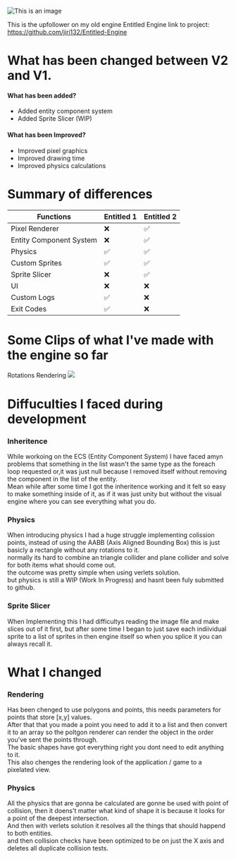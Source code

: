 ![This is an image](http://jiri.dscloud.me/GIT_README/EntitledEngine2/_EE2.png)<br>

This is the upfollower on my old engine Entitled Engine link to project: https://github.com/jiri132/Entitled-Engine <br>

# What has been changed between V2 and V1.<br>
#### What has been added? <br>
- Added entity component system <br>
- Added Sprite Slicer (WIP)<br>

#### What has been Improved?<br>
- Improved pixel graphics <br>
- Improved drawing time <br>
- Improved physics calculations <br>

# Summary of differences

| Functions | Entitled 1 | Entitled 2 |
| --- | --- | --- |
| Pixel Renderer | ❌ | ✅ |
| Entity Component System | ❌ | ✅ |
| Physics | ✅ | ✅ |
| Custom Sprites | ✅ | ✅ |
| Sprite Slicer | ❌ | ✅ |
| UI | ❌ | ❌ |
| Custom Logs | ✅ | ❌ |
| Exit Codes | ✅ | ❌ |

# Some Clips of what I've made with the engine so far
Rotations Rendering
![](http://jiri.dscloud.me/GIT_README/EntitledEngine2/Rotations.gif)



# Diffuculties I faced during development
### Inheritence 
While workoing on the ECS (Entity Component System) I have faced amyn problems that something in the list wasn't the same type as the foreach loop requested or,it was just null because I removed itself without removing the component in the list of the entity.<br>
Mean while after some time I got the inheritence working and it felt so easy to make something inside of it, as if it was just unity but without the visual engine where you can see everything what you do.<br>

### Physics
When introducing physics I had a huge struggle implementing colission points, instead of using the AABB (Axis Aligned Bounding Box) this is just basicly a rectangle without any rotations to it.<br>
normally its hard to combine an triangle collider and plane collider and solve for both items what should come out.<br>
the outcome was pretty simple when using verlets solution.<br>
but physics is still a WIP (Work In Progress) and hasnt been fuly submitted to github.<br>

### Sprite Slicer
When Implementing this I had difficultys reading the image file and make slices out of it first, but after some time I began to just save each indiividual sprite to a list of sprites in then engine itself so when you splice it you can always recall it.<br>

# What I changed
### Rendering
Has been chenged to use polygons and points, this needs parameters for points that store [x,y] values.<br>
After that that you made a point you need to add it to a list and then convert it to an array so the poltgon renderer can render the object in the order you've sent the points through.<br>
The basic shapes have got everything right you dont need to edit anything to it.<br>
This also chenges the rendering look of the application / game to a pixelated view.<br>

### Physics
All the physics that are gonna be calculated are gonne be used with point of collision, then it doens't matter what kind of shape it is because it looks for a point of the deepest intersection.<br>
And then with verlets solution it resolves all the things that should happend to both entities.<br>
and then collision checks have been optimized to be on just the X axis and deletes all duplicate collision tests.<br>

